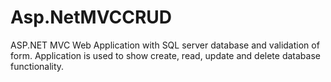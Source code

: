 # Asp.NetMVCCRUD
ASP.NET MVC Web Application with SQL server database and validation of form. Application is used to show create, read, update and delete database functionality.
